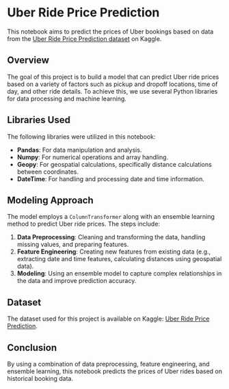 # Uber Ride Price Prediction

This notebook aims to predict the prices of Uber bookings based on data from the [Uber Ride Price Prediction dataset](https://www.kaggle.com/datasets/kushsheth/uber-ride-price-prediction) on Kaggle.

## Overview
The goal of this project is to build a model that can predict Uber ride prices based on a variety of factors such as pickup and dropoff locations, time of day, and other ride details. To achieve this, we use several Python libraries for data processing and machine learning.

## Libraries Used
The following libraries were utilized in this notebook:

- **Pandas**: For data manipulation and analysis.
- **Numpy**: For numerical operations and array handling.
- **Geopy**: For geospatial calculations, specifically distance calculations between coordinates.
- **DateTime**: For handling and processing date and time information.

## Modeling Approach
The model employs a `ColumnTransformer` along with an ensemble learning method to predict Uber ride prices. The steps include:

1. **Data Preprocessing**: Cleaning and transforming the data, handling missing values, and preparing features.
2. **Feature Engineering**: Creating new features from existing data (e.g., extracting date and time features, calculating distances using geospatial data).
3. **Modeling**: Using an ensemble model to capture complex relationships in the data and improve prediction accuracy.

## Dataset
The dataset used for this project is available on Kaggle: [Uber Ride Price Prediction](https://www.kaggle.com/datasets/kushsheth/uber-ride-price-prediction).

## Conclusion
By using a combination of data preprocessing, feature engineering, and ensemble learning, this notebook predicts the prices of Uber rides based on historical booking data.


